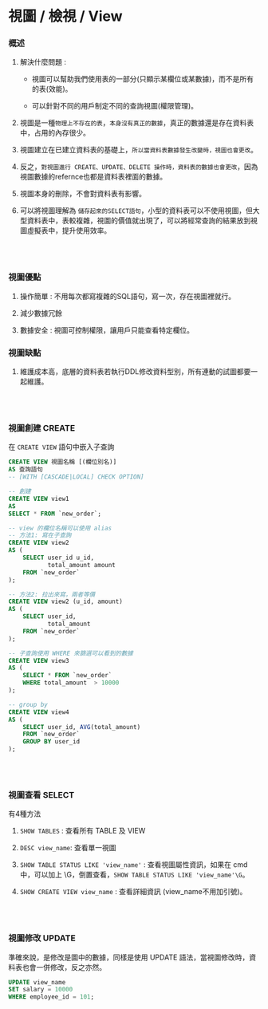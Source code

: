 # 視圖 / 檢視 / View

### 概述

1. 解決什麼問題 : 
    
    * 視圖可以幫助我們使用表的一部分(只顯示某欄位或某數據)，而不是所有的表(效能)。
    
    * 可以針對不同的用戶制定不同的查詢視圖(權限管理)。

2. 視圖是一種`物理上不存在的表`，`本身沒有真正的數據`，真正的數據還是存在資料表中，占用的內存很少。

3. 視圖建立在已建立資料表的基礎上，`所以當資料表數據發生改變時，視圖也會更改`。

4. 反之，`對視圖進行 CREATE、UPDATE、DELETE 操作時，資料表的數據也會更改`，因為視圖數據的refernce也都是資料表裡面的數據。

5. 視圖本身的刪除，不會對資料表有影響。

6. 可以將視圖理解為 `儲存起來的SELECT語句`，小型的資料表可以不使用視圖，但大型資料表中，表較複雜，視圖的價值就出現了，可以將經常查詢的結果放到視圖虛擬表中，提升使用效率。


<br/>

<br/>

### 視圖優點
1. 操作簡單 : 不用每次都寫複雜的SQL語句，寫一次，存在視圖裡就行。

2. 減少數據冗餘

3. 數據安全 : 視圖可控制權限，讓用戶只能查看特定欄位。


### 視圖缺點

1. 維護成本高，底層的資料表若執行DDL修改資料型別，所有連動的試圖都要一起維護。
 
<br/>

<br/>

### 視圖創建 CREATE

在 `CREATE VIEW` 語句中嵌入子查詢
```sql
CREATE VIEW 視圖名稱 [(欄位別名)]
AS 查詢語句
-- [WITH [CASCADE|LOCAL] CHECK OPTION]
```

```sql
-- 創建
CREATE VIEW view1
AS 
SELECT * FROM `new_order`;
```

```sql
-- view 的欄位名稱可以使用 alias
-- 方法1: 寫在子查詢
CREATE VIEW view2
AS (
    SELECT user_id u_id,
           total_amount amount
    FROM `new_order`
);

-- 方法2: 拉出來寫，兩者等價
CREATE VIEW view2 (u_id, amount)
AS (
    SELECT user_id,
           total_amount 
    FROM `new_order`
);
```

```sql
-- 子查詢使用 WHERE 來篩選可以看到的數據
CREATE VIEW view3
AS (
    SELECT * FROM `new_order`
    WHERE total_amount  > 10000
);
```

```sql
-- group by
CREATE VIEW view4
AS (
    SELECT user_id, AVG(total_amount)
    FROM `new_order`
    GROUP BY user_id
);
```

<br/>

<br/>

### 視圖查看 SELECT
有4種方法

1. `SHOW TABLES` : 查看所有 TABLE 及 VIEW

2. `DESC view_name`: 查看單一視圖

3. `SHOW TABLE STATUS LIKE 'view_name'` : 查看視圖屬性資訊，如果在 cmd 中，可以加上 \G，倒置查看，`SHOW TABLE STATUS LIKE 'view_name'\G`。

4. `SHOW CREATE VIEW view_name` : 查看詳細資訊 (view_name不用加引號)。

<br/>

<br/>

### 視圖修改 UPDATE

準確來說，是修改是圖中的數據，同樣是使用 UPDATE 語法，當視圖修改時，資料表也會一併修改，反之亦然。
```sql
UPDATE view_name
SET salary = 10000
WHERE employee_id = 101;
```

<br/>

<br/>


